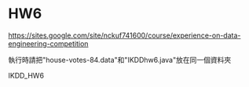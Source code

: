 HW6
===

https://sites.google.com/site/nckuf741600/course/experience-on-data-engineering-competition

執行時請把"house-votes-84.data"和"IKDDhw6.java"放在同一個資料夾

IKDD_HW6
